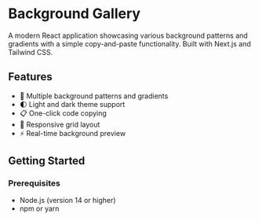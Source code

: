 # Background Gallery

A modern React application showcasing various background patterns and gradients with a simple copy-and-paste functionality. Built with Next.js and Tailwind CSS.

## Features

- 🎨 Multiple background patterns and gradients
- 🌓 Light and dark theme support
- 📋 One-click code copying
- 📱 Responsive grid layout
- ⚡ Real-time background preview

## Getting Started

### Prerequisites

- Node.js (version 14 or higher)
- npm or yarn
